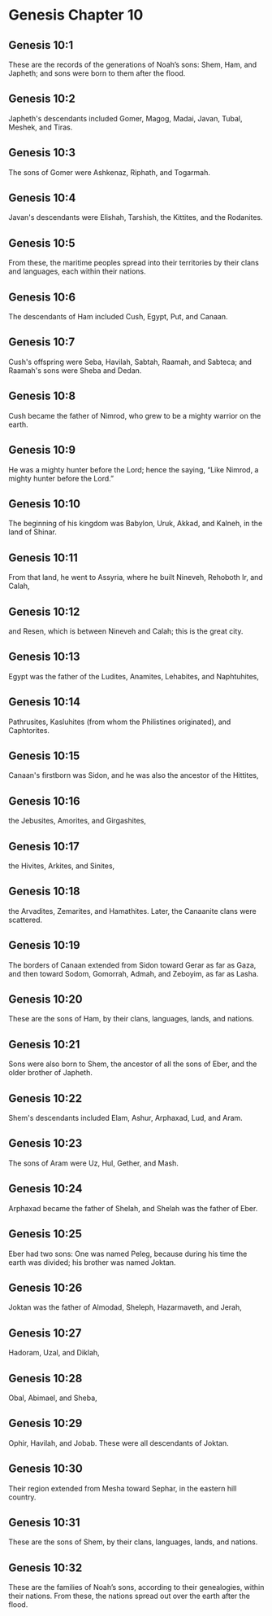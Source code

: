# Genesis Chapter 10

## Genesis 10:1
These are the records of the generations of Noah’s sons: Shem, Ham, and Japheth; and sons were born to them after the flood.

## Genesis 10:2
Japheth's descendants included Gomer, Magog, Madai, Javan, Tubal, Meshek, and Tiras.

## Genesis 10:3
The sons of Gomer were Ashkenaz, Riphath, and Togarmah.

## Genesis 10:4
Javan's descendants were Elishah, Tarshish, the Kittites, and the Rodanites.

## Genesis 10:5
From these, the maritime peoples spread into their territories by their clans and languages, each within their nations.

## Genesis 10:6
The descendants of Ham included Cush, Egypt, Put, and Canaan.

## Genesis 10:7
Cush's offspring were Seba, Havilah, Sabtah, Raamah, and Sabteca; and Raamah's sons were Sheba and Dedan.

## Genesis 10:8
Cush became the father of Nimrod, who grew to be a mighty warrior on the earth.

## Genesis 10:9
He was a mighty hunter before the Lord; hence the saying, “Like Nimrod, a mighty hunter before the Lord.”

## Genesis 10:10
The beginning of his kingdom was Babylon, Uruk, Akkad, and Kalneh, in the land of Shinar.

## Genesis 10:11
From that land, he went to Assyria, where he built Nineveh, Rehoboth Ir, and Calah,

## Genesis 10:12
and Resen, which is between Nineveh and Calah; this is the great city.

## Genesis 10:13
Egypt was the father of the Ludites, Anamites, Lehabites, and Naphtuhites,

## Genesis 10:14
Pathrusites, Kasluhites (from whom the Philistines originated), and Caphtorites.

## Genesis 10:15
Canaan's firstborn was Sidon, and he was also the ancestor of the Hittites,

## Genesis 10:16
the Jebusites, Amorites, and Girgashites,

## Genesis 10:17
the Hivites, Arkites, and Sinites,

## Genesis 10:18
the Arvadites, Zemarites, and Hamathites. Later, the Canaanite clans were scattered.

## Genesis 10:19
The borders of Canaan extended from Sidon toward Gerar as far as Gaza, and then toward Sodom, Gomorrah, Admah, and Zeboyim, as far as Lasha.

## Genesis 10:20
These are the sons of Ham, by their clans, languages, lands, and nations.

## Genesis 10:21
Sons were also born to Shem, the ancestor of all the sons of Eber, and the older brother of Japheth.

## Genesis 10:22
Shem's descendants included Elam, Ashur, Arphaxad, Lud, and Aram.

## Genesis 10:23
The sons of Aram were Uz, Hul, Gether, and Mash.

## Genesis 10:24
Arphaxad became the father of Shelah, and Shelah was the father of Eber.

## Genesis 10:25
Eber had two sons: One was named Peleg, because during his time the earth was divided; his brother was named Joktan.

## Genesis 10:26
Joktan was the father of Almodad, Sheleph, Hazarmaveth, and Jerah,

## Genesis 10:27
Hadoram, Uzal, and Diklah,

## Genesis 10:28
Obal, Abimael, and Sheba,

## Genesis 10:29
Ophir, Havilah, and Jobab. These were all descendants of Joktan.

## Genesis 10:30
Their region extended from Mesha toward Sephar, in the eastern hill country.

## Genesis 10:31
These are the sons of Shem, by their clans, languages, lands, and nations.

## Genesis 10:32
These are the families of Noah’s sons, according to their genealogies, within their nations. From these, the nations spread out over the earth after the flood.
